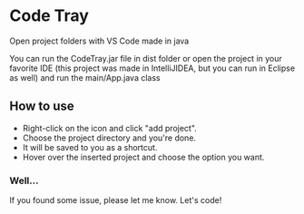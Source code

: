 # Code Tray
Open project folders with VS Code made in java

You can run the CodeTray.jar file in dist folder
or open the project in your favorite IDE (this project was made in IntelliJIDEA, 
but you can run in Eclipse as well) and run the main/App.java class

##  How to use

 - Right-click on the icon and click "add project".
 - Choose the project directory and you're done.
 - It will be saved to you as a shortcut.
 - Hover over the inserted project and choose the option you want.

### Well...

If you found some issue, please let me know. Let's code!
